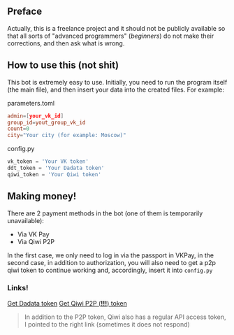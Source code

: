## Preface
Actually, this is a freelance project and it should not be publicly available so that all sorts of "advanced programmers" (*beginners*) do not make their corrections, and then ask what is wrong.

## How to use this (**not shit**)
This bot is extremely easy to use. Initially, you need to run the program itself (the main file), and then insert your data into the created files. For example:

parameters.toml
```Toml
admin=[your_vk_id]
group_id=yout_group_vk_id
count=0
city="Your city (for example: Moscow)"
```

config.py
```Python
vk_token = 'Your VK token'
ddt_token = 'Your Dadata token'
qiwi_token = 'Your Qiwi token'
```

## Making money!
There are 2 payment methods in the bot (one of them is temporarily unavailable):
- Via VK Pay
- Via Qiwi P2P

In the first case, we only need to log in via the passport in VKPay, in the second case, in addition to authorization, you will also need to get a p2p qiwi token to continue working and, accordingly, insert it into ```config.py ```

### Links!
[Get Dadata token](https://dadata.ru/api/)
[Get Qiwi P2P (**!!!**) token](https://qiwi.com/p2p-admin/api)

<blockquote> In addition to the P2P token, Qiwi also has a regular API access token, I pointed to the right link (sometimes it does not respond) </blockquote>